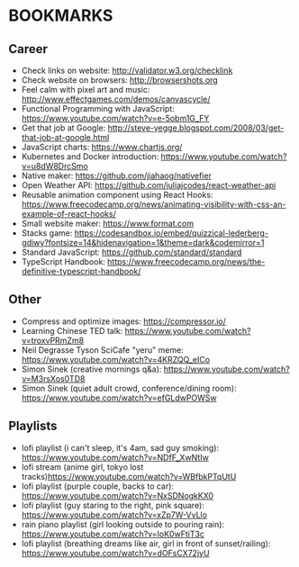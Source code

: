 # BOOKMARKS

## Career

- Check links on website: http://validator.w3.org/checklink
- Check website on browsers: http://browsershots.org
- Feel calm with pixel art and music: http://www.effectgames.com/demos/canvascycle/
- Functional Programming with JavaScript: https://www.youtube.com/watch?v=e-5obm1G_FY
- Get that job at Google: http://steve-yegge.blogspot.com/2008/03/get-that-job-at-google.html
- JavaScript charts: https://www.chartjs.org/
- Kubernetes and Docker introduction: https://www.youtube.com/watch?v=u8dW8DrcSmo
- Native maker: https://github.com/jiahaog/nativefier
- Open Weather API: https://github.com/juliajcodes/react-weather-api
- Reusable animation component using React Hooks: https://www.freecodecamp.org/news/animating-visibility-with-css-an-example-of-react-hooks/
- Small website maker: https://www.format.com
- Stacks game: https://codesandbox.io/embed/quizzical-lederberg-gdiwy?fontsize=14&hidenavigation=1&theme=dark&codemirror=1
- Standard JavaScript: https://github.com/standard/standard
- TypeScript Handbook: https://www.freecodecamp.org/news/the-definitive-typescript-handbook/

## Other

- Compress and optimize images: https://compressor.io/
- Learning Chinese TED talk: https://www.youtube.com/watch?v=troxvPRmZm8
- Neil Degrasse Tyson SciCafe "yeru" meme: https://www.youtube.com/watch?v=4KRZQQ_eICo
- Simon Sinek (creative mornings q&a): https://www.youtube.com/watch?v=M3rsXos0TD8
- Simon Sinek (quiet adult crowd, conference/dining room): https://www.youtube.com/watch?v=efGLdwPOWSw

## Playlists 

- lofi playlist (i can't sleep, it's 4am, sad guy smoking): https://www.youtube.com/watch?v=NDfF_XwNtIw
- lofi stream (anime girl, tokyo lost tracks)https://www.youtube.com/watch?v=WBfbkPTqUtU
- lofi playlist (purple couple, backs to car): https://www.youtube.com/watch?v=NxSDNogkKX0
- lofi playlist (guy staring to the right, pink square): https://www.youtube.com/watch?v=xZp7W-VvLlo
- rain piano playlist (girl looking outside to pouring rain): https://www.youtube.com/watch?v=IoK0wFtiT3c
- lofi playlist (breathing dreams like air, girl in front of sunset/railing): https://www.youtube.com/watch?v=dOFsCX72jyU
